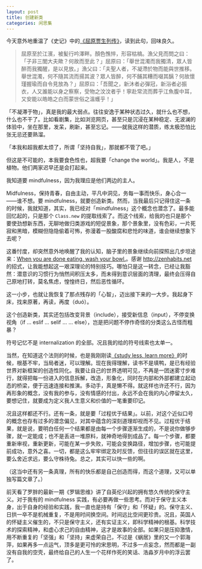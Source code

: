 ```yaml
---
layout: post
title: 创建新类
categories: 闲思集
---
```


今天意外地重温了《史记》中的[《屈原贾生列传》](http://ctext.org/shiji/qu-yuan-jia-sheng-lie-zhuan)，读到此句，回味良久。

> 屈原至於江濱，被髪行吟澤畔。顏色憔悴，形容枯槁。漁父見而問之曰：「子非三閭大夫歟？何故而至此？」屈原曰：「舉世混濁而我獨清，眾人皆醉而我獨醒，是以見放。」漁父曰：「夫聖人者，不凝滯於物而能與世推移。舉世混濁，何不隨其流而揚其波？眾人皆醉，何不餔其糟而啜其醨？何故懷瑾握瑜而自令見放為？」屈原曰：「吾聞之，新沐者必彈冠，新浴者必振衣，人又誰能以身之察察，受物之汶汶者乎！寧赴常流而葬乎江魚腹中耳，又安能以皓皓之白而蒙世俗之溫蠖乎！」

「不凝滞于物」，真是我的最大弱点。往往安逸于某种状态过久，就什么也不想，什么也不干了。比如看剧集，比如浏览网页，甚至只是沉浸在某种稳定、无波澜的体验中，坐在那里，发呆，刷新，甚至忘记。——就我这样的潜质，练太极恐怕比张无忌还要熟溜。

「本我和超我都太烦了，所谓「坚持自我」，那就都不管了吧。」

但这是不可能的，本我要食色性也，超我要「change the world」。我是人，不是植物。他们两家迟早还是会打起来。

我知道要 mindfulness，因为我理应是他们两边的主人。

Midfulness，保持青春，自由主动，平凡中洞见，务每一事而快乐，身心合一——谁不想。要 mindfulness，就要创造新类。然而，当我最后只记得住这一条的时候，我就知道，其实，我已经对「mindfulness」这个概念也潜念了。最多能回忆起的，只是那个 `Class.new` 的提取线索了。而这个线索，给我的也只是那个要使劲想新东西，无聊地做归类游戏的短促景象，那个景象里，没有色彩，一片死寂和黑暗，模糊但隐隐偷着可怖，弥漫着一股酸腐和悲怆的味道，谁会继续想象下去呢？

这番忖度，却突然意外地唤醒了我的认知，脑子里的景象继续向前探照出几步坦途来：[When you are done eating, wash your bowl.](http://mnmlist.com/wash-your-bowl/)。感谢 <http://zenhabits.net> 的招式，让我能想起这一艰深理论的特别技巧。哪怕只是这一转念，已经让我豁然：潜意识的习惯行为悄然间积压太多，而未得到意识层面的清理，最终会压得自己原地打转，莫名焦虑，惶惶终日，然后恶性循环。

这一小步，也就让我恢复了那点残存的「心智」，迈出接下来的一大步。我起身下床，找来原著，再读，再度（duó）。

这个创造新类，其实还包括改变背景（include），接受新信息（input），不停变换视角（if ... eslif ... selif ... ... else），岂是把问题不停作奇怪的分类这么古怪而粗暴？

符号记忆不是 internalization 的全部。况且我的给的符号线索也太单一。

当然，在知道这个法则的时候，也是我刚刚读[《study less, learn more》](http://book.douban.com/subject/11603298/)的时候，根基不牢，当局者迷，可以理解。现在我得理解，读书不是填鸭，是已有经验世界对新框架的创造性同化。我要让自己的世界透明可见，不再是一团迷雾寸步难行，就得把每一份进入的信息拆解，改造，形象化，同时在内部和外部都建立起动态的桥梁，便于迅速连接和推演。多动手，真是懒不得。就这样也许还不行，因为再形象的概念，没有我的参与，没有情感的付出，永远不会在我的内心停留太久，要想记住，就要成为定义我人生意义和价值的一笔重要印记。

况且这样都还不行。还有一条，就是要「过程优于结果」。以前，对这个近似口号的概念也存有过多的潜念偏见，对其中蕴含的深刻道理却视而不见。过程优于结果，就是说，要明白任何一个结果都是由每一个步骤逐渐生成的，不是说你做够步骤，就一定能成；也不是丢进一堆原料，就神奇地得到成品了。每一个步骤，都要重新审视，重新更新，可能在某一步失败，可能会变换路径，增加步骤，也可能提前成功，意外之喜。一切，都是这么牢牢绑定及时反馈，但往往的误区就在这里，要么舍近求远，要么守株待兔。总之，其实可以快一些的啊。

（这当中还有另一条真理，所有的快乐都是自己创造而得，而这个道理，又可以单独写篇文章了。）

前天看了罗胖的最新一期《罗辑思维》讲了自英伦兴起的拥有悠久传统的保守主义。对于我有的 mindfulness 实践，有必要再做一些思考。而对于保守主义本身，出于自身的经验和实践，我一直也是持有「保守」和「怀疑」的。保守主义、日拱一卒不是机械重复，不是用时间换空间。时间远比空间更珍贵。况且，英国人的怀疑主义催生的，不只是保守主义，还有实证主义，即科学精神的根基。科学技术的探索精神，和虚心求己的自由精神，这才是故事的全部。如果只是压抑激情，用不断重复的「坚强」和「坚持」来虚荣自己，不过是《蜗居》里的又一个郭海萍，如果再多一点运气，顶多是更可怜的宋思明，不过多一点妄念，然而都是一副没有自我的空壳，最终给自己的人生一个花样作死的笑话、浩淼岁月中的浮云罢了。

